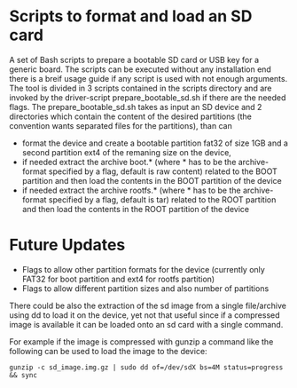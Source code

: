 # Scripts to format and load an SD card
A set of Bash scripts to prepare a bootable SD card or USB key for a generic board. The scripts can be executed without any installation end there is a breif usage guide if any script is used with not enough arguments. 
The tool is divided in 3 scripts contained in the scripts directory and are invoked by the driver-script prepare_bootable_sd.sh if there are the needed flags.
The prepare_bootable_sd.sh takes as input an SD device and 2 directories which contain the content of the desired partitions (the convention wants separated files for the partitions), than can 
- format the device and create a bootable partition fat32 of size 1GB and a second partition ext4 of the remaning size on the device,
- if needed extract the archive boot.* (where * has to be the archive-format specified by a flag, default is raw content) related to the BOOT partition and then load the contents in the BOOT partition of the device
- if needed extract the archive rootfs.* (where * has to be the archive-format specified by a flag, default is tar) related to the ROOT partition and then load the contents in the ROOT partition of the device

# Future Updates
* Flags to allow other partition formats for the device (currently only FAT32 for boot partition and ext4 for rootfs partition)
* Flags to allow different partition sizes and also number of partitions

There could be also the extraction of the sd image from a single file/archive using dd to load it on the device, yet not that useful since if a compressed image is available it can be loaded onto an sd card with a single command. 

For example if the image is compressed with gunzip a command like the following can be used to load the image to the device:
```
gunzip -c sd_image.img.gz | sudo dd of=/dev/sdX bs=4M status=progress && sync
```
